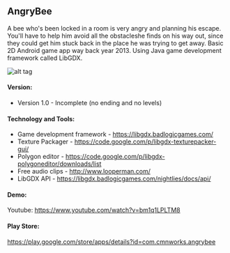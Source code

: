 ## AngryBee
A bee who's been locked in a room is very angry and planning his escape. You'll have to help him avoid all the obstacleshe finds on his way out, since they could get him stuck back in the place he was trying to get away.
Basic 2D Android game app way back year 2013. Using Java game development framework called LibGDX.


![alt tag](https://img.youtube.com/vi/bm1q1LPLTM8/hqdefault.jpg)



#### Version:
- Version 1.0 -  Incomplete (no ending and no levels)

#### Technology and Tools:
- Game development framework - https://libgdx.badlogicgames.com/
- Texture Packager - https://code.google.com/p/libgdx-texturepacker-gui/
- Polygon editor - https://code.google.com/p/libgdx-polygoneditor/downloads/list
- Free audio clips - http://www.looperman.com/
- LibGDX API - https://libgdx.badlogicgames.com/nightlies/docs/api/

#### Demo:
Youtube: https://www.youtube.com/watch?v=bm1q1LPLTM8

#### Play Store:
https://play.google.com/store/apps/details?id=com.cmnworks.angrybee
